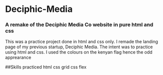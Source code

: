 # Deciphic-Media
### A remake of the Deciphic Media Co website in pure html and css

This was a practice project done in html and css only. I remade the landing page of my previous startup, Deciphic Media. The intent was to practice using html and css. I used the colours on the kenyan flag hence the odd apprearance

##Skills practiced
html
css grid
css flex
